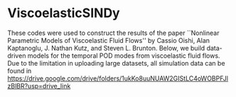 # ViscoelasticSINDy
These codes were used to construct the results of the paper ``Nonlinear Parametric Models of Viscoelastic Fluid Flows'' by Cassio Oishi, Alan Kaptanoglu, J. Nathan Kutz, and Steven L. Brunton. Below, we build data-driven models for the temporal POD modes from viscoelastic fluid flows. Due to the limitation in uploading large datasets, all simulation data can be found in https://drive.google.com/drive/folders/1ukKo8uuNUAW2GIStLC4oWOBPFJlzBlBR?usp=drive_link
